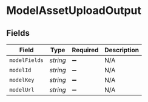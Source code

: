 # ModelAssetUploadOutput


## Fields

| Field              | Type               | Required           | Description        |
| ------------------ | ------------------ | ------------------ | ------------------ |
| `modelFields`      | *string*           | :heavy_minus_sign: | N/A                |
| `modelId`          | *string*           | :heavy_minus_sign: | N/A                |
| `modelKey`         | *string*           | :heavy_minus_sign: | N/A                |
| `modelUrl`         | *string*           | :heavy_minus_sign: | N/A                |
